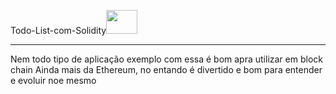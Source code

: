 

Todo-List-com-Solidity<img style="align=" src="https://cdn.jsdelivr.net/gh/devicons/devicon/icons/solidity/solidity-original.svg" width="50" height="38" />

 
<hr>

<p>Nem todo tipo de aplicação exemplo com essa é bom apra utilizar em block chain
    Ainda mais da Ethereum, no entando é divertido e bom para entender e evoluir noe mesmo</p>               
  

